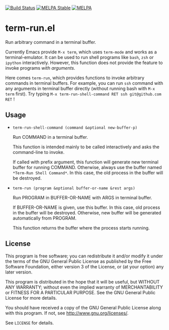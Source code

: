[![Build Status](https://travis-ci.org/10sr/term-run-el.svg)](https://travis-ci.org/10sr/term-run-el)
[![MELPA Stable](http://stable.melpa.org/packages/term-run-badge.svg)](http://stable.melpa.org/#/term-run)
[![MELPA](http://melpa.org/packages/term-run-badge.svg)](http://melpa.org/#/term-run)



term-run.el
===========

Run arbitrary command in a terminal buffer.

Currently Emacs provide `M-x term`, which uses `term-mode`
and works as a terminal-emulator.
It can be used to run shell programs like `bash`, `zsh` or `ipython`
interactively.
However, this function does not provide the feature to invoke programs *with
arguments*.

Here comes `term-run`, which provides functions to invoke arbitrary commands in
terminal buffers.
For example, you can run `ssh` command with any arguments in terminal buffer
directly (without running bash with `M-x term` first).
Try typing `M-x term-run-shell-command RET ssh git@github.com RET` !





Usage
-----


* `term-run-shell-command (command &optional new-buffer-p)`

  Run COMMAND in a terminal buffer.

  This function is intended mainly to be called interactively and
asks the command-line to invoke.

  If called with prefix argument, this function will generate new
terminal buffer for running COMMAND.  Otherwise, always use the buffer named
`*Term-Run Shell Command*`. In this case, the old process in the buffer will be
destroyed.



* `term-run (program &optional buffer-or-name &rest args)`

  Run PROGRAM in BUFFER-OR-NAME with ARGS in terminal buffer.

  If BUFFER-OR-NAME is given, use this buffer.  In this case, old process in
the buffer will be destroyed.  Otherwise, new buffer will be generated
automatically from PROGRAM.

  This function returns the buffer where the process starts running.




License
-------


This program is free software; you can redistribute it and/or modify
it under the terms of the GNU General Public License as published by
the Free Software Foundation, either version 3 of the License, or
(at your option) any later version.

This program is distributed in the hope that it will be useful,
but WITHOUT ANY WARRANTY; without even the implied warranty of
MERCHANTABILITY or FITNESS FOR A PARTICULAR PURPOSE.  See the
GNU General Public License for more details.

You should have received a copy of the GNU General Public License
along with this program.  If not, see <http://www.gnu.org/licenses/>.

See `LICENSE` for details.
